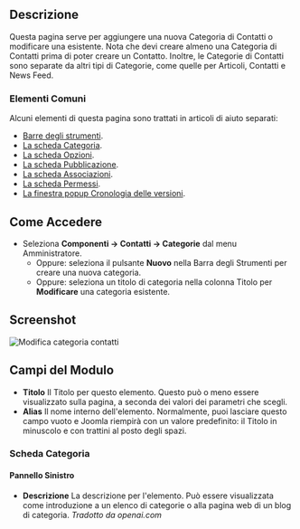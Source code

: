 <!-- Filename: Help4.x:Contacts:_New_or_Edit_Category / Display title: Contatti: Modifica Categoria -->

## Descrizione

Questa pagina serve per aggiungere una nuova Categoria di Contatti o modificare una esistente.
Nota che devi creare almeno una Categoria di Contatti prima di poter
creare un Contatto. Inoltre, le Categorie di Contatti sono separate da altri tipi
di Categorie, come quelle per Articoli, Contatti e News Feed.

### Elementi Comuni

Alcuni elementi di questa pagina sono trattati in articoli di aiuto separati:

* [Barre degli strumenti](jdocmanual?article=help/common-elements/toolbars).
* [La scheda Categoria](jdocmanual?article=help/common-elements/edit-category).
* [La scheda Opzioni](jdocmanual?article=help/common-elements/edit-category-options).
* [La scheda Pubblicazione](jdocmanual?article=help/common-elements/edit-publishing).
* [La scheda Associazioni](jdocmanual?article=help/common-elements/edit-associations).
* [La scheda Permessi](jdocmanual?article=help/common-elements/edit-permissions).
* [La finestra popup Cronologia delle versioni](jdocmanual?article=help/common-elements/edit-version-history).

## Come Accedere

- Seleziona **Componenti → Contatti → Categorie** dal menu Amministratore.
  - Oppure: seleziona il pulsante **Nuovo** nella Barra degli Strumenti per creare una nuova categoria.
  - Oppure: seleziona un titolo di categoria nella colonna Titolo per **Modificare** una categoria esistente.

## Screenshot

![Modifica categoria contatti](../../../it/images/contacts/contacts-edit-category-category-tab.png)

## Campi del Modulo

- **Titolo** Il Titolo per questo elemento. Questo può o meno essere visualizzato
  sulla pagina, a seconda dei valori dei parametri che scegli.
- **Alias** Il nome interno dell'elemento. Normalmente, puoi lasciare questo
  campo vuoto e Joomla riempirà con un valore predefinito: il Titolo in minuscolo e
  con trattini al posto degli spazi.

### Scheda Categoria

#### Pannello Sinistro

- **Descrizione** La descrizione per l'elemento. Può essere visualizzata come
introduzione a un elenco di categorie o alla pagina web di un blog di categoria.
*Tradotto da openai.com*

